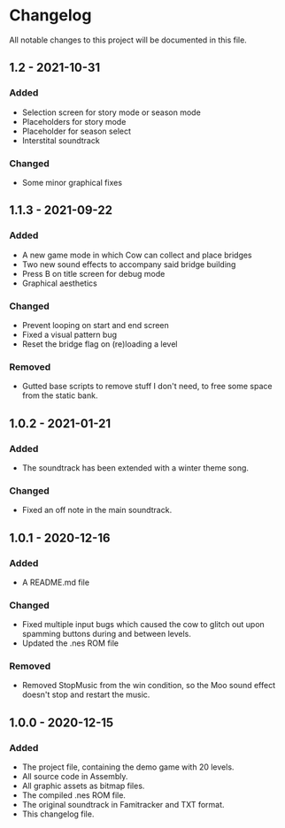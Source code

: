 # Changelog

All notable changes to this project will be documented in this file.

## 1.2 - 2021-10-31

### Added
- Selection screen for story mode or season mode
- Placeholders for story mode
- Placeholder for season select
- Interstital soundtrack

### Changed
- Some minor graphical fixes


## 1.1.3 - 2021-09-22

### Added
- A new game mode in which Cow can collect and place bridges
- Two new sound effects to accompany said bridge building
- Press B on title screen for debug mode
- Graphical aesthetics

### Changed
- Prevent looping on start and end screen
- Fixed a visual pattern bug
- Reset the bridge flag on (re)loading a level

### Removed
- Gutted base scripts to remove stuff I don't need, to free some
  space from the static bank.


## 1.0.2 - 2021-01-21

### Added
- The soundtrack has been extended with a winter theme song.

### Changed
- Fixed an off note in the main soundtrack.

## 1.0.1 - 2020-12-16

### Added
- A README.md file

### Changed
- Fixed multiple input bugs which caused the cow to glitch out upon
  spamming buttons during and between levels.
- Updated the .nes ROM file

### Removed
-  Removed StopMusic from the win condition, so the Moo sound effect
   doesn't stop and restart the music.

## 1.0.0 - 2020-12-15

### Added
- The project file, containing the demo game with 20 levels.
- All source code in Assembly.
- All graphic assets as bitmap files.
- The compiled .nes ROM file.
- The original soundtrack in Famitracker and TXT format.
- This changelog file.